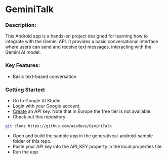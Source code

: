 # GeminiTalk

### Description:

This Android app is a hands-on project designed for learning how to integrate with the Gemini API. It provides a basic conversational interface where users can send and receive text messages, interacting with the Gemini AI model.

### Key Features:
- Basic text-based conversation

### Getting Started:
- Go to Google AI Studio.
- Login with your Google account.
- [Create](https://aistudio.google.com/app/apikey) an API key. Note that in Europe the free tier is not available.
- Check out this repository.
```bash
git clone https://github.com/azadevs/GeminiTalk
```
- Open and build the sample app in the generativeai-android-sample folder of this repo.
- Paste your API key into the API_KEY property in the local.properties file.
- Run the app

